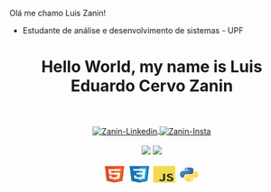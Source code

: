 Olá me chamo Luis Zanin!

- Estudante de análise e desenvolvimento de sistemas - UPF

<!--# 👋 Developing this area 👋-->
<div align="center">
  <h1 align="center"> Hello World, my name is Luis Eduardo Cervo Zanin </h1>
  <br>
  <br>
</div>

<div align="center"style="display: inline_block">
  <!--<a href="https://www.linkedin.com/in/rafaelmelo2234">-->
  <a href="https://www.linkedin.com/in/luis-zanin-6a48a1267/"><img align="center" alt="Zanin-Linkedin"  src="https://img.shields.io/badge/LinkedIn-0077B5?style=for-the-badge&logo=linkedin&logoColor=white"</a>
  <a href="https://www.instagram.com/zanin_luis/"><img align="center" alt="Zanin-Insta" src="https://img.shields.io/badge/Instagram-E4405F?style=for-the-badge&logo=instagram&logoColor=white"></a>
</div>

<div align="center"><br>
  <!--<a href="https://github.com/zaninluis">-->
  <img height="160em" src="https://github-readme-stats.vercel.app/api?username=zaninluis&show_icons=true&theme=dark&include_all_commits=true&count_private=true"/>
  <img height="160em" src="https://github-readme-stats.vercel.app/api/top-langs/?username=zaninluis&layout=compact&langs_count=7&theme=dark"/>
</div>

<div align="center" style="display: inline_block"><br>
  <!--<img align="center" alt="Fael-Js" height="30" width="40" src="https://raw.githubusercontent.com/devicons/devicon/master/icons/javascript/javascript-p-->
  <img align="center" alt="Fael-HTML" height="30" width="40" src="https://raw.githubusercontent.com/devicons/devicon/master/icons/html5/html5-original.svg">
  <img align="center" alt="Fael-CSS" height="30" width="40" src="https://raw.githubusercontent.com/devicons/devicon/master/icons/css3/css3-original.svg">
  <img align="center" alt="Fael-JS" height="30" width="40" src="https://raw.githubusercontent.com/devicons/devicon/master/icons/javascript/javascript-original.svg">
  <img align="center" alt="Fael-Python" height="30" width="40" src="https://raw.githubusercontent.com/devicons/devicon/master/icons/python/python-original.svg">

</div>
<div><br>
</div>
